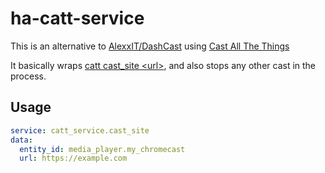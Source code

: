 # ha-catt-service

This is an alternative to [AlexxIT/DashCast](https://github.com/AlexxIT/DashCast) using [Cast All The Things](https://github.com/skorokithakis/catt/)

It basically wraps [catt cast_site \<url\>](https://github.com/skorokithakis/catt), and also stops any other cast in the process.

## Usage

```yaml
service: catt_service.cast_site
data:
  entity_id: media_player.my_chromecast
  url: https://example.com
```
